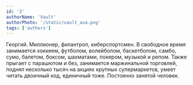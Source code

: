 ```yaml
---
id: '3'
authorName: 'Vault'
authorPhoto: '/static/vault_ava.png'
tags: ['authors']
---
```


Георгий. Миллионер, филантроп, киберспортсмен. В свободное время занимается хоккеем, футболом, волейболом, баскетболом, самбо, сумо, балетом, боксом, шахматами, покером, музыкой и репом. Также прыгает с парашютом и без, занимается маржинальной торговлей, поднял несколько тысяч на акциях крупных супермаркетов, умеет читать двоичный код, единичный тоже. Постоянно занятой человек.
